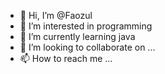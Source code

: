- 👋 Hi, I’m @Faozul
- 👀 I’m interested in programming
- 🌱 I’m currently learning java
- 💞️ I’m looking to collaborate on ...
- 📫 How to reach me ...

<!---
Faozul/Faozul is a ✨ special ✨ repository because its `README.md` (this file) appears on your GitHub profile.
You can click the Preview link to take a look at your changes.
--->
